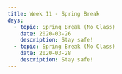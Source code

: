 ```yaml
---
title: Week 11 - Spring Break
days:
  - topic: Spring Break (No Class)
    date: 2020-03-26
    description: Stay safe!
  - topic: Spring Break (No Class)
    date: 2020-03-28
    description: Stay safe!
---
```

